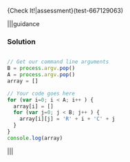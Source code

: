 {Check It!|assessment}(test-667129063)

|||guidance
### Solution
```javascript

// Get our command line arguments
B = process.argv.pop()
A = process.argv.pop()
array = []

// Your code goes here
for (var i=0; i < A; i++ ) {
  array[i] = []
  for (var j=0; j < B; j++ ) {
    array[i][j] = 'R' + i + 'C' + j
  }
}
console.log(array)
```
|||